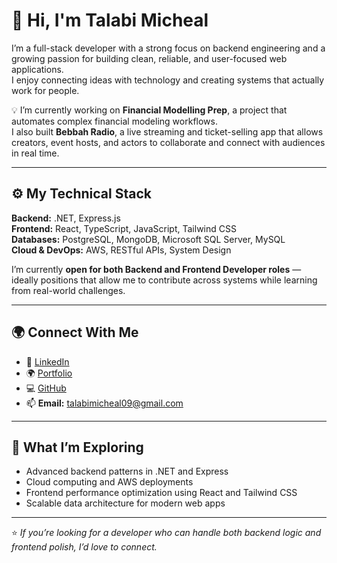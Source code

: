 # 👋 Hi, I'm Talabi Micheal

I’m a full-stack developer with a strong focus on backend engineering and a growing passion for building clean, reliable, and user-focused web applications.  
I enjoy connecting ideas with technology and creating systems that actually work for people.

💡 I’m currently working on **Financial Modelling Prep**, a project that automates complex financial modeling workflows.  
I also built **Bebbah Radio**, a live streaming and ticket-selling app that allows creators, event hosts, and actors to collaborate and connect with audiences in real time.

---

## ⚙️ My Technical Stack

**Backend:** .NET, Express.js  
**Frontend:** React, TypeScript, JavaScript, Tailwind CSS  
**Databases:** PostgreSQL, MongoDB, Microsoft SQL Server, MySQL  
**Cloud & DevOps:** AWS, RESTful APIs, System Design  

I’m currently **open for both Backend and Frontend Developer roles** — ideally positions that allow me to contribute across systems while learning from real-world challenges.  

---

## 🌍 Connect With Me

- 💼 [LinkedIn](https://www.linkedin.com/in/talabi-micheal-512a6a277/)  
- 🌍 [Portfolio](https://mikkeytech-portfolio.onrender.com)  
- 💻 [GitHub](https://github.com/michealtal)  
- 📫 **Email:** talabimicheal09@gmail.com  

---

## 🧠 What I’m Exploring

- Advanced backend patterns in .NET and Express  
- Cloud computing and AWS deployments  
- Frontend performance optimization using React and Tailwind CSS  
- Scalable data architecture for modern web apps  

---

⭐️ *If you’re looking for a developer who can handle both backend logic and frontend polish, I’d love to connect.*
